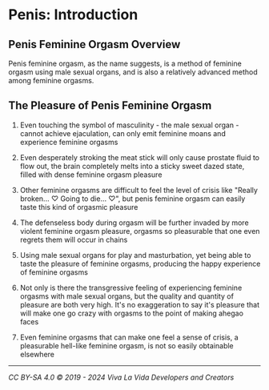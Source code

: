 # Penis: Introduction

## Penis Feminine Orgasm Overview

Penis feminine orgasm, as the name suggests, is a method of feminine orgasm using male sexual organs, and is also a relatively advanced method among feminine orgasms.

## The Pleasure of Penis Feminine Orgasm

1. Even touching the symbol of masculinity - the male sexual organ - cannot achieve ejaculation, can only emit feminine moans and experience feminine orgasms

2. Even desperately stroking the meat stick will only cause prostate fluid to flow out, the brain completely melts into a sticky sweet dazed state, filled with dense feminine orgasm pleasure

3. Other feminine orgasms are difficult to feel the level of crisis like "Really broken... ♡ Going to die... ♡", but penis feminine orgasm can easily taste this kind of orgasmic pleasure

4. The defenseless body during orgasm will be further invaded by more violent feminine orgasm pleasure, orgasms so pleasurable that one even regrets them will occur in chains

5. Using male sexual organs for play and masturbation, yet being able to taste the pleasure of feminine orgasms, producing the happy experience of feminine orgasms

6. Not only is there the transgressive feeling of experiencing feminine orgasms with male sexual organs, but the quality and quantity of pleasure are both very high. It's no exaggeration to say it's pleasure that will make one go crazy with orgasms to the point of making ahegao faces

7. Even feminine orgasms that can make one feel a sense of crisis, a pleasurable hell-like feminine orgasm, is not so easily obtainable elsewhere

---

*CC BY-SA 4.0 © 2019 - 2024 Viva La Vida Developers and Creators*